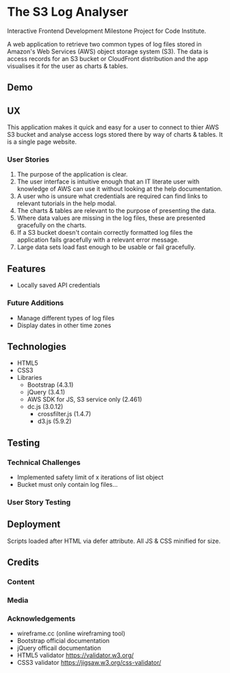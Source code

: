 # The S3 Log Analyser

Interactive Frontend Development Milestone Project for Code Institute.

A web application to retrieve two common types of log files stored in Amazon's Web Services (AWS) object storage system (S3). The data is access records for an S3 bucket or CloudFront distribution and the app visualises it for the user as charts & tables.

## Demo

## UX

This application makes it quick and easy for a user to connect to thier AWS S3 bucket and analyse access logs stored there by way of charts & tables. It is a single page website.

### User Stories

1. The purpose of the application is clear.
2. The user interface is intuitive enough that an IT literate user with knowledge of AWS can use it without looking at the help documentation.
3. A user who is unsure what credentials are required can find links to relevant tutorials in the help modal.
4. The charts & tables are relevant to the purpose of presenting the data.
5. Where data values are missing in the log files, these are presented gracefully on the charts.
6. If a S3 bucket doesn't contain correctly formatted log files the application fails gracefully with a relevant error message.
7. Large data sets load fast enough to be usable or fail gracefully.

## Features

- Locally saved API credentials

### Future Additions

- Manage different types of log files
- Display dates in other time zones

## Technologies

- HTML5
- CSS3
- Libraries
    - Bootstrap (4.3.1)
    - jQuery (3.4.1)
    - AWS SDK for JS, S3 service only (2.461)
    - dc.js (3.0.12)
        - crossfilter.js (1.4.7)
        - d3.js (5.9.2)

## Testing

### Technical Challenges

- Implemented safety limit of x iterations of list object
- Bucket must only contain log files...

### User Story Testing

## Deployment

Scripts loaded after HTML via defer attribute. All JS & CSS minified for size.

## Credits

### Content

### Media

### Acknowledgements

- wireframe.cc (online wireframing tool)
- Bootstrap official documentation
- jQuery officail documentation
- HTML5 validator https://validator.w3.org/
- CSS3 validator https://jigsaw.w3.org/css-validator/